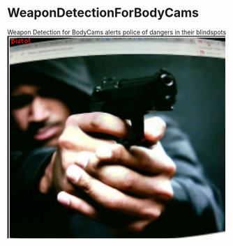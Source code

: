 # WeaponDetectionForBodyCams

Weapon Detection for BodyCams alerts police of dangers in their blindspots
<img src="https://github.com/ShankarKuchibhotla/WeaponDetectionForBodyCams/blob/main/pistol.JPG" width=500>
